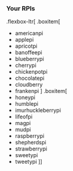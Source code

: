 ### Your RPIs

.flexbox-ltr[
.boxitem[
- americanpi			<!--|	[ipadress]-->
- applepi				<!--|	[ipadress]-->
- apricotpi			<!--|	[ipadress]-->
- banoffeepi			<!--|	[ipadress]-->
- blueberrypi			<!--|	[ipadress]-->
- cherrypi			<!--|	[ipadress]-->
- chickenpotpi		<!--|	[ipadress]-->
- chocolatepi			<!--|	[ipadress]-->
- cloudberry			<!--|	[ipadress]-->
- frankenpi			<!--|	[ipadress]-->
]
.boxitem[
- honeypi				<!--|	[ipadress]-->
- humblepi			<!--|	[ipadress]-->
- imurhuckleberrypi	<!--|	[ipadress]-->
- lifeofpi			<!--|	[ipadress]-->
- magpi				<!--|	[ipadress]-->
- mudpi				<!--|	[ipadress]-->
- raspberrypi			<!--|	[ipadress]-->
- shepherdspi			<!--|	[ipadress]-->
- strawberrypi		<!--|	[ipadress]-->
- sweetypi			<!--|	[ipadress]-->
- tweetypi			<!--|	[ipadress]-->
]]
